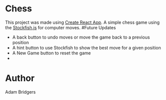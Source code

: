# Chess
This project was made using [Create React App](https://github.com/facebookincubator/create-react-app).
A simple chess game using the [Stockfish.js](https://github.com/nmrugg/stockfish.js) for computer moves.
#Future Updates
* A back button to undo moves or move the game back to a previous position
* A hint button to use Stockfish to show the best move for a given position
* A New Game button to reset the game
*
# Author
Adam Bridgers

